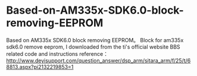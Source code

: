 # Based-on-AM335x-SDK6.0-block-removing-EEPROM
Based on AM335x SDK6.0 block removing EEPROM。
Block for am335x sdk6.0 remove eeprom, I downloaded from the ti's official website BBS related code and instructions
reference：http://www.deyisupport.com/question_answer/dsp_arm/sitara_arm/f/25/t/68813.aspx?pi2132219853=1
